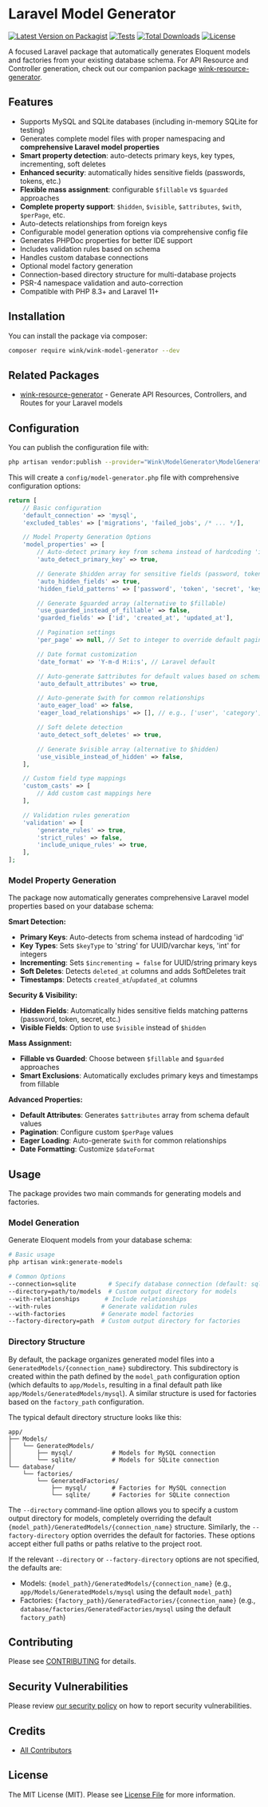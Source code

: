 # Laravel Model Generator

[![Latest Version on Packagist](https://img.shields.io/packagist/v/wink/wink-model-generator.svg)](https://packagist.org/packages/wink/wink-model-generator)
[![Tests](https://github.com/wink-/wink-model-generator/actions/workflows/tests.yml/badge.svg?branch=main)](https://github.com/wink-/wink-model-generator/actions/workflows/tests.yml)
[![Total Downloads](https://img.shields.io/packagist/dt/wink/wink-model-generator.svg)](https://packagist.org/packages/wink/wink-model-generator)
[![License](https://img.shields.io/packagist/l/wink/wink-model-generator.svg)](https://packagist.org/packages/wink/wink-model-generator)

A focused Laravel package that automatically generates Eloquent models and factories from your existing database schema. For API Resource and Controller generation, check out our companion package [wink-resource-generator](https://github.com/wink-/wink-resource-generator).

## Features

- Supports MySQL and SQLite databases (including in-memory SQLite for testing)
- Generates complete model files with proper namespacing and **comprehensive Laravel model properties**
- **Smart property detection**: auto-detects primary keys, key types, incrementing, soft deletes
- **Enhanced security**: automatically hides sensitive fields (passwords, tokens, etc.)
- **Flexible mass assignment**: configurable `$fillable` vs `$guarded` approaches
- **Complete property support**: `$hidden`, `$visible`, `$attributes`, `$with`, `$perPage`, etc.
- Auto-detects relationships from foreign keys
- Configurable model generation options via comprehensive config file
- Generates PHPDoc properties for better IDE support
- Includes validation rules based on schema
- Handles custom database connections
- Optional model factory generation
- Connection-based directory structure for multi-database projects
- PSR-4 namespace validation and auto-correction
- Compatible with PHP 8.3+ and Laravel 11+

## Installation

You can install the package via composer:

```bash
composer require wink/wink-model-generator --dev
```

## Related Packages

- [wink-resource-generator](https://github.com/wink-/wink-resource-generator) - Generate API Resources, Controllers, and Routes for your Laravel models

## Configuration

You can publish the configuration file with:

```bash
php artisan vendor:publish --provider="Wink\ModelGenerator\ModelGeneratorServiceProvider" --tag="config"
```

This will create a `config/model-generator.php` file with comprehensive configuration options:

```php
return [
    // Basic configuration
    'default_connection' => 'mysql',
    'excluded_tables' => ['migrations', 'failed_jobs', /* ... */],

    // Model Property Generation Options
    'model_properties' => [
        // Auto-detect primary key from schema instead of hardcoding 'id'
        'auto_detect_primary_key' => true,

        // Generate $hidden array for sensitive fields (password, token, etc.)
        'auto_hidden_fields' => true,
        'hidden_field_patterns' => ['password', 'token', 'secret', 'key', 'hash'],

        // Generate $guarded array (alternative to $fillable)
        'use_guarded_instead_of_fillable' => false,
        'guarded_fields' => ['id', 'created_at', 'updated_at'],

        // Pagination settings
        'per_page' => null, // Set to integer to override default pagination

        // Date format customization
        'date_format' => 'Y-m-d H:i:s', // Laravel default

        // Auto-generate $attributes for default values based on schema
        'auto_default_attributes' => true,

        // Auto-generate $with for common relationships
        'auto_eager_load' => false,
        'eager_load_relationships' => [], // e.g., ['user', 'category']

        // Soft delete detection
        'auto_detect_soft_deletes' => true,

        // Generate $visible array (alternative to $hidden)
        'use_visible_instead_of_hidden' => false,
    ],

    // Custom field type mappings
    'custom_casts' => [
        // Add custom cast mappings here
    ],

    // Validation rules generation
    'validation' => [
        'generate_rules' => true,
        'strict_rules' => false,
        'include_unique_rules' => true,
    ],
];
```

### Model Property Generation

The package now automatically generates comprehensive Laravel model properties based on your database schema:

**Smart Detection:**
- **Primary Keys**: Auto-detects from schema instead of hardcoding 'id'
- **Key Types**: Sets `$keyType` to 'string' for UUID/varchar keys, 'int' for integers
- **Incrementing**: Sets `$incrementing = false` for UUID/string primary keys
- **Soft Deletes**: Detects `deleted_at` columns and adds SoftDeletes trait
- **Timestamps**: Detects `created_at`/`updated_at` columns

**Security & Visibility:**
- **Hidden Fields**: Automatically hides sensitive fields matching patterns (password, token, secret, etc.)
- **Visible Fields**: Option to use `$visible` instead of `$hidden`

**Mass Assignment:**
- **Fillable vs Guarded**: Choose between `$fillable` and `$guarded` approaches
- **Smart Exclusions**: Automatically excludes primary keys and timestamps from fillable

**Advanced Properties:**
- **Default Attributes**: Generates `$attributes` array from schema default values
- **Pagination**: Configure custom `$perPage` values
- **Eager Loading**: Auto-generate `$with` for common relationships
- **Date Formatting**: Customize `$dateFormat`

## Usage

The package provides two main commands for generating models and factories.

### Model Generation

Generate Eloquent models from your database schema:

```bash
# Basic usage
php artisan wink:generate-models

# Common Options
--connection=sqlite         # Specify database connection (default: sqlite)
--directory=path/to/models  # Custom output directory for models
--with-relationships       # Include relationships
--with-rules              # Generate validation rules
--with-factories          # Generate model factories
--factory-directory=path  # Custom output directory for factories
```

### Directory Structure

By default, the package organizes generated model files into a `GeneratedModels/{connection_name}` subdirectory. This subdirectory is created within the path defined by the `model_path` configuration option (which defaults to `app/Models`, resulting in a final default path like `app/Models/GeneratedModels/mysql`). A similar structure is used for factories based on the `factory_path` configuration.

The typical default directory structure looks like this:
```
app/
├── Models/
│   └── GeneratedModels/
│       ├── mysql/           # Models for MySQL connection
│       └── sqlite/          # Models for SQLite connection
└── database/
    └── factories/
        └── GeneratedFactories/
            ├── mysql/       # Factories for MySQL connection
            └── sqlite/      # Factories for SQLite connection
```

The `--directory` command-line option allows you to specify a custom output directory for models, completely overriding the default `{model_path}/GeneratedModels/{connection_name}` structure. Similarly, the `--factory-directory` option overrides the default for factories. These options accept either full paths or paths relative to the project root.

If the relevant `--directory` or `--factory-directory` options are not specified, the defaults are:
- Models: `{model_path}/GeneratedModels/{connection_name}` (e.g., `app/Models/GeneratedModels/mysql` using the default `model_path`)
- Factories: `{factory_path}/GeneratedFactories/{connection_name}` (e.g., `database/factories/GeneratedFactories/mysql` using the default `factory_path`)

## Contributing

Please see [CONTRIBUTING](CONTRIBUTING.md) for details.

## Security Vulnerabilities

Please review [our security policy](../../security/policy) on how to report security vulnerabilities.

## Credits

- [All Contributors](../../contributors)

## License

The MIT License (MIT). Please see [License File](LICENSE) for more information.
